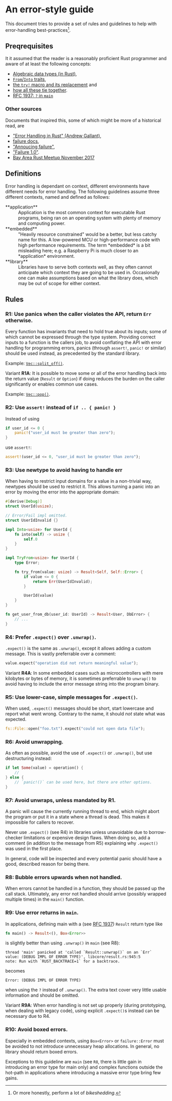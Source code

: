 # An error-style guide

This document tries to provide a set of rules and guidelines to help with error-handling best-practices[^1].

[^1]: Or more honestly, perform a lot of *bikeshedding*.

## Preqrequisites

It it assumed that the reader is a reasonably proficient Rust programmer and aware of at least the following concepts:

* [Algebraic data types (in Rust)](https://doc.rust-lang.org/book/second-edition/ch06-00-enums.html),
* [`From`/`Into` traits](https://doc.rust-lang.org/rust-by-example/conversion/from_into.html),
* [the `try!` macro and its replacement](https://doc.rust-lang.org/std/macro.try.html) and
* [how all these tie together](https://doc.rust-lang.org/book/second-edition/ch09-00-error-handling.html).
* [RFC 1937: `?` in `main`](https://github.com/rust-lang/rust/issues/43301)

### Other sources

Documents that inspired this, some of which might be more of a historical read, are

* ["Error Handling in Rust" (Andrew Gallant)](https://blog.burntsushi.net/rust-error-handling/),
* [failure docs](https://boats.gitlab.io/failure/),
* ["Annoucing failure"](https://boats.gitlab.io/blog/post/2017-11-16-announcing-failure/),
* ["Failure 1.0"](https://boats.gitlab.io/blog/post/2018-02-22-failure-1.0/).
* [Bay Area Rust Meetup November 2017](https://air.mozilla.org/bay-area-rust-meetup-november-2017/)

## Definitions

Error handling is dependant on context, different environments have different needs for error handling. The following guidelines assume three different contexts, named and defined as follows:

<dl>
<dt>**application**</dt><dd>Application is the most common context for executable Rust programs, being ran on an operating system with plenty of memory and computing power.</dd>
<dt>**embedded**</dt><dd>"Heavily resource constrained" would be a better, but less catchy name for this. A low-powered MCU or high-performance code with high performance requirements. The term *embedded* is a bit misleading here; e.g. a Raspberry Pi is much closer to an *application* environment.</dd>
<dt>**library**</dt><dd>Libraries have to serve both contexts well, as they often cannot anticipate which context they are going to be used in. Occasionally one can make assumptions based on what the library does, which may be out of scope for either context.</dd>
</dl>

## Rules

### R1: Use panics when the caller violates the API, return `Err` otherwise.

Every function has invariants that need to hold true about its inputs; some of which cannot be expressed through the type system. Providing correct inputs to a function is the callers job, to avoid conflating the API with error handling for programming errors, panics (through `assert!`, `panic!` or similar) should be used instead, as precedented by the standard library.

Example: [`Vec::split_off()`](https://doc.rust-lang.org/stable/std/vec/struct.Vec.html#method.split_off).

Variant **R1A**: It is possible to move some or all of the error handling back into the return value (`Result` or `Option`) if doing reduces the burden on the caller significantly or enables common use cases.

Example: [`Vec::pop()`](https://doc.rust-lang.org/stable/std/vec/struct.Vec.html#method.pop).

### R2: Use `assert!` instead of `if .. { panic! }`

Instead of using

```rust
if user_id <= 0 {
    panic!("user_id must be greater than zero");
}
```

use `assert!`:

```rust
assert!(user_id <= 0, "user_id must be greater than zero");
```

### R3: Use newtype to avoid having to handle err

When having to restrict input domains for a value in a non-trivial way, newtypes should be used to restrict it. This allows turning a panic into an error by moving the error into the appropriate domain:

```rust
#[derive(Debug)]
struct UserId(usize);

// Error/Fail impl omitted.
struct UserIdInvalid {}

impl Into<usize> for UserId {
    fn into(self) -> usize {
        self.0
    }
}

impl TryFrom<usize> for UserId {
    type Error;

    fn try_from(value: usize) -> Result<Self, Self::Error> {
        if value <= 0 {
            return Err(UserIdInvalid);
        }

        UserId(value)
    }
}

fn get_user_from_db(user_id: UserId) -> Result<User, DbError> {
    // ...
}
```

### R4: Prefer `.expect()` over `.unwrap()`.

`.expect()` is the same as `.unwrap()`, except it allows adding a custom message. This is vastly preferrable over a comment:

```rust
value.expect("operation did not return meaningful value");
```

Variant **R4A**: In some embedded cases such as microcontrollers with mere kilobytes or bytes of memory, it is sometimes preferrable to `unwrap()` to avoid having to include the error message string into the program binary.

### R5: Use lower-case, simple messages for `.expect()`.

When used, `.expect()` messages should be short, start lowercase and report what went wrong. Contrary to the name, it should *not* state what was expected.

```rust
fs::File::open("foo.txt").expect("could not open data file");
```

### R6: Avoid unwrapping.

As often as possible, avoid the use of `.expect()` or `.unwrap()`, but use destructuring instead:

```rust
if let Some(value) = operation() {
    //
} else {
    // `panic!()` can be used here, but there are other options.
}
```

### R7: Avoid unwraps, unless mandated by R1.

A panic will cause the currently running thread to end, which might abort the program or put it in a state where a thread is dead. This makes it impossible for callers to recover.

Never use `.expect()` (see R4) in libraries unless unavoidable due to borrow-checker limitations or expensive design flaws. When doing so, add a comment (in addition to the message from R5) explaining why `.expect()` was used in the first place.

In general, code will be inspected and every potential panic should have a good, described reason for being there.

### R8: Bubble errors upwards when not handled.

When errors cannot be handled in a function, they should be passed up the call stack. Ultimately, any error not handled should arrive (possibly wrapped multiple times) in the `main()` function.

### R9: Use error returns in `main`.

In applications, defining main with a (see [RFC 1937](https://github.com/rust-lang/rust/issues/43301)) `Result` return type like

```rust
fn main() -> Result<(), Box<Error>>
```

is slightly better than using `.unwrap()` in `main` (see R8):

```
thread 'main' panicked at 'called `Result::unwrap()` on an `Err`
value: (DEBUG IMPL OF ERROR TYPE)', libcore/result.rs:945:5
note: Run with `RUST_BACKTRACE=1` for a backtrace.
```

becomes

```
Error: (DEBUG IMPL OF ERROR TYPE)
```

when using the `?` instead of `.unwrap()`. The extra text cover very little usable information and should be omitted.

Variant **R9A**: When error handling is not set up properly (during prototyping, when dealing with legacy code), using explicit `.expect()`s instead can be necessary due to R4.

### R10: Avoid boxed errors.

Especially in embedded contexts, using `Box<Error>` or `failure::Error` must be avoided to not introduce unnecessary heap allocations. In general, no library should return boxed errors.

Exceptions to this guideline are `main` (see `R8`, there is little gain in introducing an error type for main only) and complex functions outside the hot-path in applications where introducing a massive error type bring few gains.

